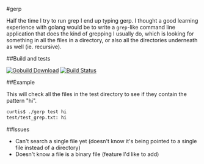 #gerp

Half the time I try to run grep I end up typing gerp. I thought a good learning experience with golang would be to write a `grep`-like command line application that does the kind of grepping I usually do, which is looking for something in all the files in a directory, or also all the directories underneath as well (ie. recursive).

##Build and tests

[![Gobuild Download](http://gobuild.io/badge/github.com/curtisgithub/gerp/download.png)](http://gobuild.io/github.com/curtisgithub/gerp)
[![Build Status](https://drone.io/github.com/curtisgithub/gerp/status.png)](https://drone.io/github.com/curtisgithub/gerp/latest)

##Example

This will check all the files in the test directory to see if they contain the pattern "hi".

```bash
curtis$ ./gerp test hi
test/test_grep.txt: hi
```

##Issues

* Can't search a single file yet (doesn't know it's being pointed to a single file instead of a directory)
* Doesn't know a file is a binary file (feature I'd like to add)